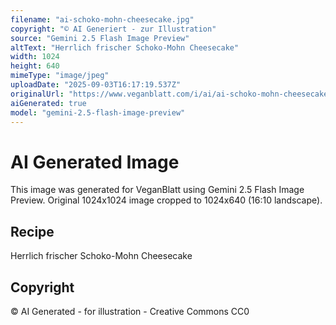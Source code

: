```yaml
---
filename: "ai-schoko-mohn-cheesecake.jpg"
copyright: "© AI Generiert - zur Illustration"
source: "Gemini 2.5 Flash Image Preview"
altText: "Herrlich frischer Schoko-Mohn Cheesecake"
width: 1024
height: 640
mimeType: "image/jpeg"
uploadDate: "2025-09-03T16:17:19.537Z"
originalUrl: "https://www.veganblatt.com/i/ai/ai-schoko-mohn-cheesecake.jpg"
aiGenerated: true
model: "gemini-2.5-flash-image-preview"
---
```


# AI Generated Image

This image was generated for VeganBlatt using Gemini 2.5 Flash Image Preview.
Original 1024x1024 image cropped to 1024x640 (16:10 landscape).

## Recipe
Herrlich frischer Schoko-Mohn Cheesecake

## Copyright
© AI Generated - for illustration - Creative Commons CC0
